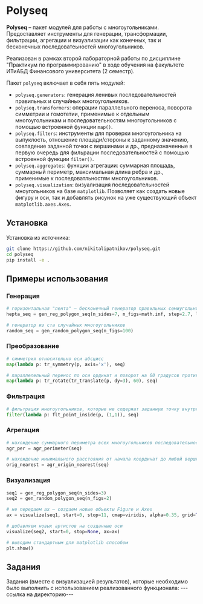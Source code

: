 # Polyseq 
**Polyseq** – пакет модулей для работы с многоугольниками. Предоставляет инструменты для генерации, трансформации, фильтрации, агрегации и визуализации как конечных, так и бесконечных последоватеьностей многоугольников.

Реализован в рамках второй лабораторной работы по дисциплине "Практикум по программированию" в ходе обучения на факультете ИТиАБД Финансового университета (2 семестр).

Пакет `polyseq` включает в себя пять модулей:
- `polyseq.generators`: генерация ленивых последовательностей правильных и случайных многоугольников.
- `polyseq.transformers`: операции параллельного переноса, поворота симметрии и гомотетии, применимые к отдельным многоугольникам и последовательностям многоугольников с помощью встроенной функции `map()`.
- `polyseq.filters`: инструменты для проверки многоугольника на выпуклость, отношение площади/стороны к заданному значению, совпадение заданной точки с вершинами и др., предназначенные в первую очередь для фильрации последовательностей с помощью встроенной функции `filter()`.
- `polyseq.aggregates`: функции агрегации: суммарная площадь, суммарный периметр, максимальная длина ребра и др., применимые к последоватльностям многоугольников. 
- `polyseq.visualization`: визуализация последовательностей мноугольников на базе `matplotlib`. Позволяет как создать новые фигуру и оси, так и добавлять рисунок на уже существующий объект `matplotlib.axes.Axes`.


## Установка 
Установка из источника:
```bash
git clone https://github.com/nikitalipatnikov/polyseq.git
cd polyseq
pip install -e .
```

## Примеры использования 

### Генерация 
```python
# горизонтальная "лента" – бесконечный генератор правильных семиугольников с шагом 2.7 по оси абсцисс; длина стороны – 5.8
hepta_seq = gen_reg_polygon_seq(n_sides=7, n_figs=math.inf, step=2.7, l=5.8)

# генератор из ста случайных многоугольников
random_seq = gen_random_polygon_seq(n_figs=100)
```
### Преобразование
```python
# симметрия относительно оси абсцисс
map(lambda p: tr_symmetry(p, axis='x'), seq)

# параллелельный перенос по оси ординат и поворот на 60 градусов против часовой стрелки
map(lambda p: tr_rotate(tr_translate(p, dy=3), 60), seq)
```
### Фильтрация
```python
# фильтрация многоугольников, которые не содержат заданную точку внутри
filter(lambda p: flt_point_inside(p, (1,1)), seq)
```
### Агрегация
```python
# нахождение суммарного периметра всех многоугольников последовательности
agr_per = agr_perimeter(seq)

# нахождение минимального расстояния от начала координат до любой вершины всех многоугольников
orig_nearest = agr_origin_nearest(seq)
```
### Визуализация
```python
seq1 = gen_reg_polygon_seq(n_sides=3)
seq2 = gen_random_polygon_seq(n_figs=2)

# не передаем ax – создаем новые объекты Figure и Axes
ax = visualize(seq1, start=0, stop=11, cmap=viridis, alpha=0.35, grid=True)

# добавляем новых артистов на созданные оси
visualize(seq2, start=0, stop=None, ax=ax)

# выводим стандартным для matplotlib способом
plt.show()
```

## Задания
Задания (вместе с визуализацией результатов), которые необходимо было выполнить с использованием реализованного функционала: ---ссылка на директорию---
